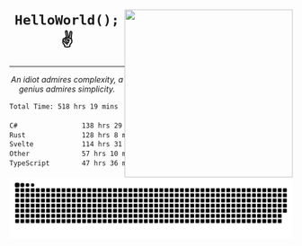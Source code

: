 <div text-align="center">
    <img src="https://i.imgur.com/h1q15Kt.gife" align="right" width="299" height="299">
    <h1 align="center"><code>HelloWorld();</code> ✌️</h1>
    <hr>
    <p align="center"><i>An idiot admires complexity, a genius admires simplicity.</i></p>
</div>

<!--START_SECTION:waka-->

```txt
Total Time: 518 hrs 19 mins

C#                138 hrs 29 mins ██████░░░░░░░░░░░░░░░░░░░   24.06 %
Rust              128 hrs 8 mins  █████▓░░░░░░░░░░░░░░░░░░░   22.27 %
Svelte            114 hrs 31 mins █████░░░░░░░░░░░░░░░░░░░░   19.90 %
Other             57 hrs 10 mins  ██▒░░░░░░░░░░░░░░░░░░░░░░   09.93 %
TypeScript        47 hrs 36 mins  ██░░░░░░░░░░░░░░░░░░░░░░░   08.27 %
```

<!--END_SECTION:waka-->

<picture>
  <source media="(prefers-color-scheme: dark)" srcset="https://raw.githubusercontent.com/Somfic/Somfic/main/github-contribution-grid-snake-dark.svg">
  <source media="(prefers-color-scheme: light)" srcset="https://raw.githubusercontent.com/Somfic/Somfic/main/github-contribution-grid-snake.svg">
  <img alt="github contribution grid snake animation" src="https://raw.githubusercontent.com/Somfic/Somfic/main/github-contribution-grid-snake.svg">
</picture>
